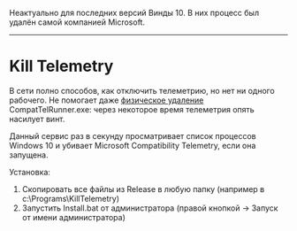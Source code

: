 Неактуально для последних версий Винды 10. В них процесс был удалён самой компанией Microsoft.

----------------------------

# Kill Telemetry

В сети полно способов, как отключить телеметрию, но нет ни одного рабочего. Не помогает даже [физическое удаление](https://www.youtube.com/watch?v=yEOsQdTfPEY)
CompatTelRunner.exe: через некоторое время телеметрия опять насилует винт.

Данный сервис раз в секунду просматривает список процессов Windows 10 и убивает Microsoft Compatibility Telemetry, если она запущена.

Установка:
1) Скопировать все файлы из Release в любую папку (например в c:\Programs\KillTelemetry\)
2) Запустить Install.bat от администратора (правой кнопкой -> Запуск от имени администратора)
